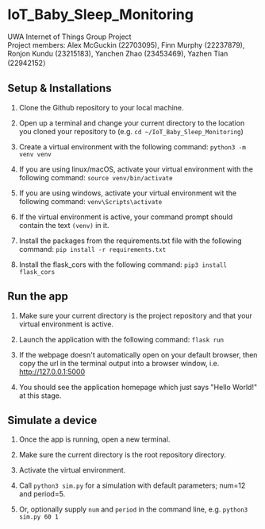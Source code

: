 # IoT_Baby_Sleep_Monitoring
UWA Internet of Things Group Project  
Project members: Alex McGuckin (22703095), Finn Murphy (22237879), Ronjon Kundu (23215183), Yanchen Zhao (23453469), Yazhen Tian (22942152）

## Setup & Installations

1. Clone the Github repository to your local machine.

2. Open up a terminal and change your current directory to the location you cloned your repository to (e.g. `cd ~/IoT_Baby_Sleep_Monitoring`)

3. Create a virtual environment with the following command: `python3 -m venv venv`

4. If you are using linux/macOS, activate your virtual environment with the following command: `source venv/bin/activate`

5. If you are using windows, activate your virtual environment wit the following command: `venv\Scripts\activate`

6. If the virtual environment is active, your command prompt should contain the text `(venv)` in it.

4. Install the packages from the requirements.txt file with the following command: `pip install -r requirements.txt`

5. Install the flask_cors with the following command: `pip3 install flask_cors`

## Run the app

1. Make sure your current directory is the project repository and that your virtual environment is active. 

2. Launch the application with the following command: `flask run`

3. If the webpage doesn't automatically open on your default browser, then copy the url in the terminal output into a browser window, i.e. http://127.0.0.1:5000

4. You should see the application homepage which just says "Hello World!" at this stage. 

## Simulate a device

1. Once the app is running, open a new terminal.

2. Make sure the current directory is the root repository directory.

3. Activate the virtual environment.

4. Call `python3 sim.py` for a simulation with default parameters; num=12 and period=5. 

5. Or, optionally supply `num` and `period` in the command line, e.g. `python3 sim.py 60 1`
